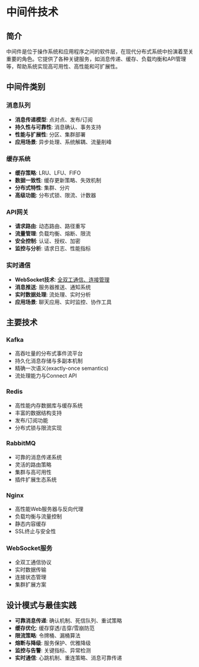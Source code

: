 # 中间件技术

## 简介

中间件是位于操作系统和应用程序之间的软件层，在现代分布式系统中扮演着至关重要的角色。它提供了各种关键服务，如消息传递、缓存、负载均衡和API管理等，帮助系统实现高可用性、高性能和可扩展性。

## 中间件类别

### 消息队列
- **消息传递模型**: 点对点、发布/订阅
- **持久性与可靠性**: 消息确认、事务支持
- **性能与扩展性**: 分区、集群部署
- **应用场景**: 异步处理、系统解耦、流量削峰

### 缓存系统
- **缓存策略**: LRU、LFU、FIFO
- **数据一致性**: 缓存更新策略、失效机制
- **分布式特性**: 集群、分片
- **高级功能**: 分布式锁、限流、计数器

### API网关
- **请求路由**: 动态路由、路径重写
- **流量管理**: 负载均衡、熔断、限流
- **安全控制**: 认证、授权、加密
- **监控与分析**: 请求日志、性能指标

### 实时通信
- **WebSocket技术**: [全双工通信、连接管理](./WebSocket/index.md)
- **消息推送**: 服务器推送、通知系统
- **实时数据处理**: 流处理、实时分析
- **应用场景**: 聊天应用、实时监控、协作工具

## 主要技术

### Kafka
- 高吞吐量的分布式事件流平台
- 持久化消息存储与多副本机制
- 精确一次语义(exactly-once semantics)
- 流处理能力与Connect API

### Redis
- 高性能内存数据库与缓存系统
- 丰富的数据结构支持
- 发布/订阅功能
- 分布式锁与限流实现

### RabbitMQ
- 可靠的消息传递系统
- 灵活的路由策略
- 集群与高可用性
- 插件扩展生态系统

### Nginx
- 高性能Web服务器与反向代理
- 负载均衡与流量控制
- 静态内容缓存
- SSL终止与安全性

### WebSocket服务
- 全双工通信协议
- 实时数据传输
- 连接状态管理
- 集群扩展方案

## 设计模式与最佳实践

- **可靠消息传递**: 确认机制、死信队列、重试策略
- **缓存优化**: 缓存穿透/击穿/雪崩防范
- **限流策略**: 令牌桶、漏桶算法
- **熔断与降级**: 服务保护、优雅降级
- **监控与告警**: 关键指标、异常检测
- **实时通信**: 心跳机制、重连策略、消息可靠传递 
